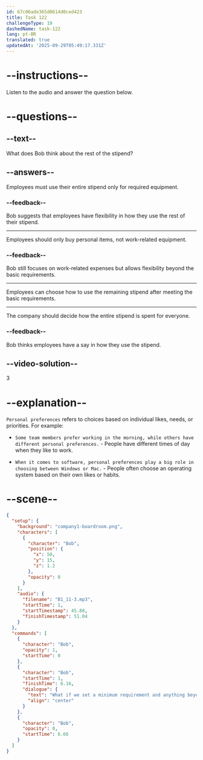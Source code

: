 ```yaml
---
id: 67c06ade365d0614d0ced423
title: Task 122
challengeType: 19
dashedName: task-122
lang: pt-BR
translated: true
updatedAt: '2025-09-29T05:49:17.331Z'
---
```


<!-- (Audio) Bob: What if we set a minimum requirement, and anything beyond that can be used for personal preferences? -->

# --instructions--

Listen to the audio and answer the question below.

# --questions--

## --text--

What does Bob think about the rest of the stipend?

## --answers--

Employees must use their entire stipend only for required equipment.

### --feedback--

Bob suggests that employees have flexibility in how they use the rest of their stipend.

---

Employees should only buy personal items, not work-related equipment.

### --feedback--

Bob still focuses on work-related expenses but allows flexibility beyond the basic requirements.

---

Employees can choose how to use the remaining stipend after meeting the basic requirements.

---

The company should decide how the entire stipend is spent for everyone.

### --feedback--

Bob thinks employees have a say in how they use the stipend.

## --video-solution--

3

# --explanation--

`Personal preferences` refers to choices based on individual likes, needs, or priorities. For example:

- `Some team members prefer working in the morning, while others have different personal preferences.` - People have different times of day when they like to work.

- `When it comes to software, personal preferences play a big role in choosing between Windows or Mac.` - People often choose an operating system based on their own likes or habits.

# --scene--

```json
{
  "setup": {
    "background": "company1-boardroom.png",
    "characters": [
      {
        "character": "Bob",
        "position": {
          "x": 50,
          "y": 15,
          "z": 1.2
        },
        "opacity": 0
      }
    ],
    "audio": {
      "filename": "B1_11-3.mp3",
      "startTime": 1,
      "startTimestamp": 45.88,
      "finishTimestamp": 51.04
    }
  },
  "commands": [
    {
      "character": "Bob",
      "opacity": 1,
      "startTime": 0
    },
    {
      "character": "Bob",
      "startTime": 1,
      "finishTime": 6.16,
      "dialogue": {
        "text": "What if we set a minimum requirement and anything beyond that can be used for personal preferences?",
        "align": "center"
      }
    },
    {
      "character": "Bob",
      "opacity": 0,
      "startTime": 6.66
    }
  ]
}
```
